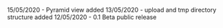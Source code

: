 15/05/2020 - Pyramid view added
13/05/2020 - upload and tmp directory structure added
12/05/2020 - 0.1 Beta public release
